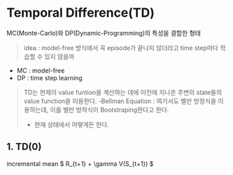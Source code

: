 # Temporal Difference(TD)

MC(Monte-Carlo)와 DP(Dynamic-Programming)의 특성을 결합한 형태
> idea : model-free 방식에서 꼭 episode가 끝나지 않더라고 time step마다 학습할 수 있지 않을까

- MC : model-free
- DP : time step learning

> TD는 현재의 value funtion을 계산하는 데에 이전에 지나온 주변의 state들의 value function을 이용한다.
> -Bellman Equation : 여기서도 벨만 방정식을 이용하는데, 이를 벨만 방적식이 Bootstraping한다고 한다.
>- 현재 상태에서 어떻게든 한다.

## 1. TD(0)

incremental mean
$ R_{t+1} + \gamma V(S_{t+1}) $
